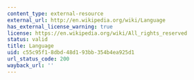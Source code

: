 ```yaml
---
content_type: external-resource
external_url: http://en.wikipedia.org/wiki/Language
has_external_license_warning: true
license: https://en.wikipedia.org/wiki/All_rights_reserved
status: valid
title: Language
uid: c55c95f1-8dbd-48d1-93bb-354b4ea925d1
url_status_code: 200
wayback_url: ''
---
```

